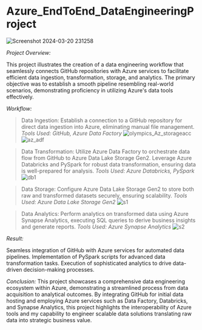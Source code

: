 # Azure_EndToEnd_DataEngineeringProject
![Screenshot 2024-03-20 231258](https://github.com/RamyaR30/Azure_EndToEnd_DataEngineeringProject/assets/80741043/12dfe12a-3c21-4190-98bc-5415a4469100)

*Project Overview:*

This project illustrates the creation of a data engineering workflow that seamlessly connects GitHub repositories with Azure services to facilitate efficient data ingestion, transformation, storage, and analytics. The primary objective was to establish a smooth pipeline resembling real-world scenarios, demonstrating proficiency in utilizing Azure's data tools effectively.

*Workflow:*
> Data Ingestion: Establish a connection to a GitHub repository for direct data ingestion into Azure, eliminating manual file management.
                  *Tools Used: GitHub, Azure Data Factory*
![olympics_Az_storageacc](https://github.com/RamyaR30/Azure_EndToEnd_DataEngineeringProject/assets/80741043/2b309f88-b466-43d6-878f-535b384ad7df)
![az_adf](https://github.com/RamyaR30/Azure_EndToEnd_DataEngineeringProject/assets/80741043/7046c5a4-d3a5-4987-b298-fc99c2d059f5)

> Data Transformation: Utilize Azure Data Factory to orchestrate data flow from GitHub to Azure Data Lake Storage Gen2. Leverage Azure Databricks and PySpark for robust data transformation, ensuring data is well-prepared for analysis.
            *Tools Used: Azure Databricks, PySpark*
![db1](https://github.com/RamyaR30/Azure_EndToEnd_DataEngineeringProject/assets/80741043/0f77ebcf-3292-4a76-ac48-4dfe801ca068)

> Data Storage: Configure Azure Data Lake Storage Gen2 to store both raw and transformed datasets securely, ensuring scalability.
            *Tools Used: Azure Data Lake Storage Gen2*
 ![s1](https://github.com/RamyaR30/Azure_EndToEnd_DataEngineeringProject/assets/80741043/116cdf0f-27b6-4ee0-ac50-2c6fac03025e)

> Data Analytics: Perform analytics on transformed data using Azure Synapse Analytics, executing SQL queries to derive business insights and generate reports.
            *Tools Used: Azure Synapse Analytics*
![s2](https://github.com/RamyaR30/Azure_EndToEnd_DataEngineeringProject/assets/80741043/a2745d77-43d1-424d-88a4-f68725ddbeb8)

*Result:*

Seamless integration of GitHub with Azure services for automated data pipelines.
Implementation of PySpark scripts for advanced data transformation tasks.
Execution of sophisticated analytics to drive data-driven decision-making processes.

*Conclusion:*
This project showcases a comprehensive data engineering ecosystem within Azure, demonstrating a streamlined process from data acquisition to analytical outcomes. By integrating GitHub for initial data hosting and employing Azure services such as Data Factory, Databricks, and Synapse Analytics, this project highlights the interoperability of Azure tools and my capability to engineer scalable data solutions translating raw data into strategic business value.
